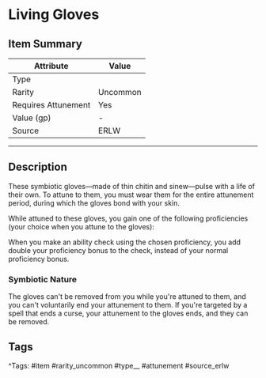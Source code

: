 # Living Gloves

## Item Summary

| Attribute            | Value                        |
|----------------------|------------------------------|
| Type                 |   |
| Rarity               | Uncommon             |
| Requires Attunement  | Yes                |
| Value (gp)           | -    |
| Source               | ERLW |

---

## Description

These symbiotic gloves—made of thin chitin and sinew—pulse with a life of their own. To attune to them, you must wear them for the entire attunement period, during which the gloves bond with your skin.

While attuned to these gloves, you gain one of the following proficiencies (your choice when you attune to the gloves):

When you make an ability check using the chosen proficiency, you add double your proficiency bonus to the check, instead of your normal proficiency bonus.

### Symbiotic Nature

The gloves can't be removed from you while you're attuned to them, and you can't voluntarily end your attunement to them. If you're targeted by a spell that ends a curse, your attunement to the gloves ends, and they can be removed.

## Tags

^Tags: #item #rarity_uncommon #type__ #attunement #source_erlw
